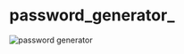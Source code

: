 # password_generator_
<a href="https://nilankar19.github.io/password_generator-p3/" ><img
  src="img/passwall.png"
  alt="password generator"
  title="click me"
  style="display: inline-block; margin: 0 auto; max-width: 300px">
  </a>

